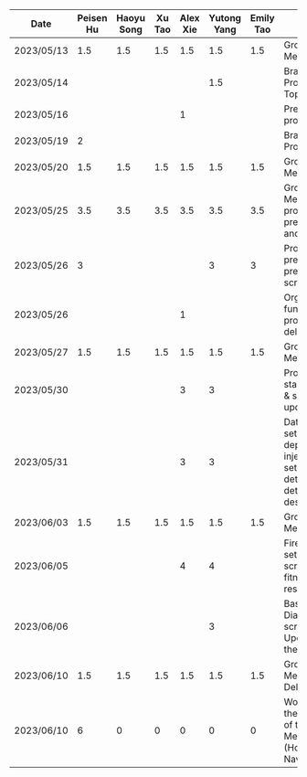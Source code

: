 | Date       | Peisen Hu | Haoyu Song | Xu Tao | Alex Xie | Yutong Yang | Emily Tao | Task                                                                            |
|------------|-----------|------------|--------|----------|-------------|-----------|---------------------------------------------------------------------------------|
| 2023/05/13 | 1.5       | 1.5        | 1.5    | 1.5      | 1.5         | 1.5       | Group Meeting                                                                   |
| 2023/05/14 |           |            |        |          | 1.5         |           | Brainstorm Project Topics                                                       |
| 2023/05/16 |           |            |        | 1        |             |           | Prepared project ideas                                                          |
| 2023/05/19 | 2         |            |        |          |             |           | Brainstorming Project Topic                                                     |
| 2023/05/20 | 1.5       | 1.5        | 1.5    | 1.5      | 1.5         | 1.5       | Group Meeting                                                                   |
| 2023/05/25 | 3.5       | 3.5        | 3.5    | 3.5      | 3.5         | 3.5       | Group Meeting for proposal presentation and mockups                             |
| 2023/05/26 | 3         |            |        |          | 3           | 3         | Proposal presentation preparation & script                                      |
| 2023/05/26 |           |            |        | 1        |             |           | Organized functional properties in deliverable                                  |
| 2023/05/27 | 1.5       | 1.5        | 1.5    | 1.5      | 1.5         | 1.5       | Group Meeting                                                                   |
| 2023/05/30 |           |            |        | 3        | 3           |           | Project starter code & small UI updates                                         |
| 2023/05/31 |           |            |        | 3        | 3           |           | Data layer setup, dependency injection setup, and determine detailed app design |
| 2023/06/03 | 1.5       | 1.5        | 1.5    | 1.5      | 1.5         | 1.5       | Group Meeting                                                                   |
| 2023/06/05 |           |            |        | 4        | 4           |           | Firebase setup, login screen & fitness API research                             |
| 2023/06/06 |           |            |        |          | 3           |           | Basic Body Diameter screen, Update app theme                                    |
| 2023/06/10 | 1.5       | 1.5        | 1.5    | 1.5      | 1.5         | 1.5       | Group Meeting & Deliverable 2                                                   |
| 2023/06/10 | 6         | 0          | 0      | 0        | 0           | 0         | Working on the Creation of the 2nd Menu (Homepage Navbar)                       |
